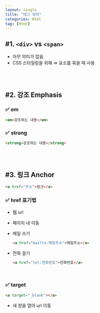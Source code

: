 ```yaml
---
layout: single
title: "태그 정리"
categories: Html
tag: [Html]
---
```


## #1. `<div>` vs `<span>`

- 아무 의미가 없음
- CSS 스타일링을 위해 ⇒ 요소를 묶을 때 사용  
<br/>
<br/>

## #2. 강조 Emphasis

### ✅ em

```html
<em>강조하는 내용</em>
```

### ✅ strong

```html
<strong>강조하는 내용</strong>
```
<br/>
<br/>

## #3. 링크 Anchor

```html
<a href="주소">링크</a>
```

### ✅ href 표기법

- 웹 url
- 페이지 내 이동
- 메일 쓰기
    
    ```html
    <a href="mailto:메일주소">메일주소</a>
    ```
    
- 전화 걸기
    
    ```html
    <a href="tel:전화번호">전화번호</a>
    ```
<br/>
    
### ✅ target

```html
<a target="_blank"></a>
```

- 새 창을 열어 url 이동
